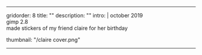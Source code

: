 ---

gridorder: 8
title: ""
description: ""
intro: |
 october 2019 <br>
 gimp 2.8 <br>
 made stickers of my friend claire for her birthday


thumbnail: "/claire cover.png"

---